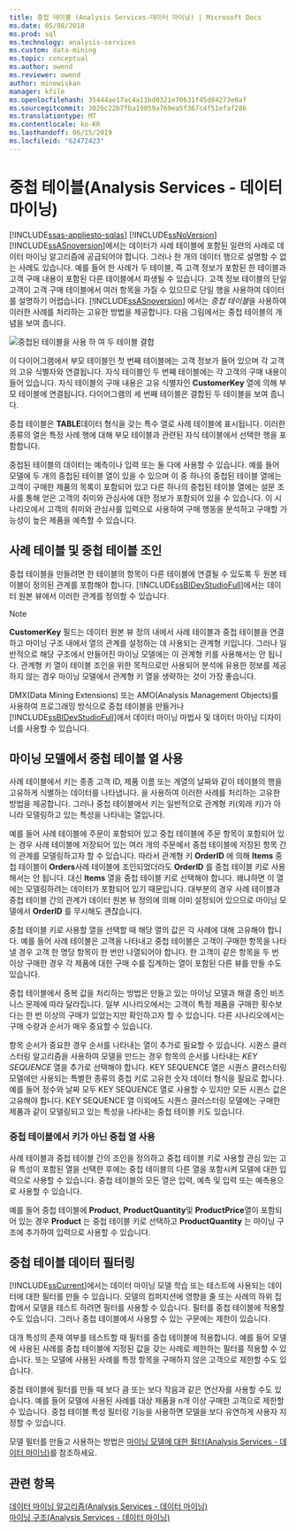 ```yaml
---
title: 중첩 테이블 (Analysis Services-데이터 마이닝) | Microsoft Docs
ms.date: 05/08/2018
ms.prod: sql
ms.technology: analysis-services
ms.custom: data-mining
ms.topic: conceptual
ms.author: owend
ms.reviewer: owend
author: minewiskan
manager: kfile
ms.openlocfilehash: 35444ae17ac4a11bd0321e70631f45d84273e0af
ms.sourcegitcommit: 3026c22b7fba19059a769ea5f367c4f51efaf286
ms.translationtype: MT
ms.contentlocale: ko-KR
ms.lasthandoff: 06/15/2019
ms.locfileid: "62472423"
---
```

# <a name="nested-tables-analysis-services---data-mining"></a>중첩 테이블(Analysis Services - 데이터 마이닝)
[!INCLUDE[ssas-appliesto-sqlas](../../includes/ssas-appliesto-sqlas.md)]
   [!INCLUDE[ssNoVersion](../../includes/ssnoversion-md.md)] [!INCLUDE[ssASnoversion](../../includes/ssasnoversion-md.md)]에서는 데이터가 사례 테이블에 포함된 일련의 사례로 데이터 마이닝 알고리즘에 공급되어야 합니다. 그러나 한 개의 데이터 행으로 설명할 수 없는 사례도 있습니다. 예를 들어 한 사례가 두 테이블, 즉 고객 정보가 포함된 한 테이블과 고객 구매 내용이 포함된 다른 테이블에서 파생될 수 있습니다. 고객 정보 테이블의 단일 고객이 고객 구매 테이블에서 여러 항목을 가질 수 있으므로 단일 행을 사용하여 데이터를 설명하기 어렵습니다. [!INCLUDE[ssASnoversion](../../includes/ssasnoversion-md.md)] 에서는 *중첩 테이블*을 사용하여 이러한 사례를 처리하는 고유한 방법을 제공합니다. 다음 그림에서는 중첩 테이블의 개념을 보여 줍니다.  
  
 ![중첩된 테이블을 사용 하 여 두 테이블 결합](../../analysis-services/data-mining/media/nested-tables.gif "중첩된 테이블을 사용 하 여 두 테이블 결합")  
  
 이 다이어그램에서 부모 테이블인 첫 번째 테이블에는 고객 정보가 들어 있으며 각 고객의 고유 식별자와 연결됩니다. 자식 테이블인 두 번째 테이블에는 각 고객의 구매 내용이 들어 있습니다. 자식 테이블의 구매 내용은 고유 식별자인 **CustomerKey** 열에 의해 부모 테이블에 연결됩니다. 다이어그램의 세 번째 테이블은 결합된 두 테이블을 보여 줍니다.  
  
 중첩 테이블은 **TABLE**데이터 형식을 갖는 특수 열로 사례 테이블에 표시됩니다. 이러한 종류의 열은 특정 사례 행에 대해 부모 테이블과 관련된 자식 테이블에서 선택한 행을 포함합니다.  
  
 중첩된 테이블의 데이터는 예측이나 입력 또는 둘 다에 사용할 수 있습니다. 예를 들어 모델에 두 개의 중첩된 테이블 열이 있을 수 있으며 이 중 하나의 중첩된 테이블 열에는 고객이 구매한 제품의 목록이 포함되어 있고 다른 하나의 중첩된 테이블 열에는 설문 조사를 통해 얻은 고객의 취미와 관심사에 대한 정보가 포함되어 있을 수 있습니다. 이 시나리오에서 고객의 취미와 관심사를 입력으로 사용하여 구매 행동을 분석하고 구매할 가능성이 높은 제품을 예측할 수 있습니다.  
  
## <a name="joining-case-tables-and-nested-tables"></a>사례 테이블 및 중첩 테이블 조인  
 중첩 테이블을 만들려면 한 테이블의 항목이 다른 테이블에 연결될 수 있도록 두 원본 테이블이 정의된 관계를 포함해야 합니다. [!INCLUDE[ssBIDevStudioFull](../../includes/ssbidevstudiofull-md.md)]에서는 데이터 원본 뷰에서 이러한 관계를 정의할 수 있습니다.  
  
> [!NOTE]  
>  **CustomerKey** 필드는 데이터 원본 뷰 정의 내에서 사례 테이블과 중첩 테이블을 연결하고 마이닝 구조 내에서 열의 관계를 설정하는 데 사용되는 관계형 키입니다. 그러나 일반적으로 해당 구조에서 만들어진 마이닝 모델에는 이 관계형 키를 사용해서는 안 됩니다. 관계형 키 열이 테이블 조인을 위한 목적으로만 사용되어 분석에 유용한 정보를 제공하지 않는 경우 마이닝 모델에서 관계형 키 열을 생략하는 것이 가장 좋습니다.  
  
 DMX(Data Mining Extensions) 또는 AMO(Analysis Management Objects)를 사용하여 프로그래밍 방식으로 중첩 테이블을 만들거나 [!INCLUDE[ssBIDevStudioFull](../../includes/ssbidevstudiofull-md.md)]에서 데이터 마이닝 마법사 및 데이터 마이닝 디자이너를 사용할 수 있습니다.  
  
## <a name="using-nested-table-columns-in-a-mining-model"></a>마이닝 모델에서 중첩 테이블 열 사용  
 사례 테이블에서 키는 종종 고객 ID, 제품 이름 또는 계열의 날짜와 같이 테이블의 행을 고유하게 식별하는 데이터를 나타냅니다. 을 사용하여 이러한 사례를 처리하는 고유한 방법을 제공합니다. 그러나 중첩 테이블에서 키는 일반적으로 관계형 키(외래 키)가 아니라 모델링하고 있는 특성을 나타내는 열입니다.  
  
 예를 들어 사례 테이블에 주문이 포함되어 있고 중첩 테이블에 주문 항목이 포함되어 있는 경우 사례 테이블에 저장되어 있는 여러 개의 주문에서 중첩 테이블에 저장된 항목 간의 관계를 모델링하고자 할 수 있습니다. 따라서 관계형 키 **OrderID** 에 의해 **Items** 중첩 테이블이 **Orders**사례 테이블에 조인되었더라도 **OrderID** 를 중첩 테이블 키로 사용해서는 안 됩니다. 대신 **Items** 열을 중첩 테이블 키로 선택해야 합니다. 왜냐하면 이 열에는 모델링하려는 데이터가 포함되어 있기 때문입니다. 대부분의 경우 사례 테이블과 중첩 테이블 간의 관계가 데이터 원본 뷰 정의에 의해 이미 설정되어 있으므로 마이닝 모델에서 **OrderID** 를 무시해도 괜찮습니다.  
  
 중첩 테이블 키로 사용할 열을 선택할 때 해당 열의 값은 각 사례에 대해 고유해야 합니다. 예를 들어 사례 테이블은 고객을 나타내고 중첩 테이블은 고객이 구매한 항목을 나타낼 경우 고객 한 명당 항목이 한 번만 나열되어야 합니다. 한 고객이 같은 항목을 두 번 이상 구매한 경우 각 제품에 대한 구매 수를 집계하는 열이 포함된 다른 뷰를 만들 수도 있습니다.  
  
 중첩 테이블에서 중복 값을 처리하는 방법은 만들고 있는 마이닝 모델과 해결 중인 비즈니스 문제에 따라 달라집니다. 일부 시나리오에서는 고객이 특정 제품을 구매한 횟수보다는 한 번 이상의 구매가 있었는지만 확인하고자 할 수 있습니다. 다른 시나리오에서는 구매 수량과 순서가 매우 중요할 수 있습니다.  
  
 항목 순서가 중요한 경우 순서를 나타내는 열이 추가로 필요할 수 있습니다. 시퀀스 클러스터링 알고리즘을 사용하여 모델을 만드는 경우 항목의 순서를 나타내는 *KEY SEQUENCE* 열을 추가로 선택해야 합니다. KEY SEQUENCE 열은 시퀀스 클러스터링 모델에만 사용되는 특별한 종류의 중첩 키로 고유한 숫자 데이터 형식을 필요로 합니다. 예를 들어 정수와 날짜 모두 KEY SEQUENCE 열로 사용할 수 있지만 모든 시퀀스 값은 고유해야 합니다. KEY SEQUENCE 열 이외에도 시퀀스 클러스터링 모델에는 구매한 제품과 같이 모델링되고 있는 특성을 나타내는 중첩 테이블 키도 있습니다.  
  
### <a name="using-non-key-nested-columns-from-a-nested-table"></a>중첩 테이블에서 키가 아닌 중첩 열 사용  
 사례 테이블과 중첩 테이블 간의 조인을 정의하고 중첩 테이블 키로 사용할 관심 있는 고유 특성이 포함된 열을 선택한 후에는 중첩 테이블의 다른 열을 포함시켜 모델에 대한 입력으로 사용할 수 있습니다. 중첩 테이블의 모든 열은 입력, 예측 및 입력 또는 예측용으로 사용할 수 있습니다.  
  
 예를 들어 중첩 테이블에 **Product**, **ProductQuantity**및 **ProductPrice**열이 포함되어 있는 경우 **Product** 는 중첩 테이블 키로 선택하고 **ProductQuantity** 는 마이닝 구조에 추가하여 입력으로 사용할 수 있습니다.  
  
## <a name="filtering-nested-table-data"></a>중첩 테이블 데이터 필터링  
 [!INCLUDE[ssCurrent](../../includes/sscurrent-md.md)]에서는 데이터 마이닝 모델 학습 또는 테스트에 사용되는 데이터에 대한 필터를 만들 수 있습니다. 모델의 컴퍼지션에 영향을 줄 또는 사례의 하위 집합에서 모델을 테스트 하려면 필터를 사용할 수 있습니다. 필터를 중첩 테이블에 적용할 수도 있습니다. 그러나 중첩 테이블에서 사용할 수 있는 구문에는 제한이 있습니다.  
  
 대개 특성의 존재 여부를 테스트할 때 필터를 중첩 테이블에 적용합니다. 예를 들어 모델에 사용된 사례를 중첩 테이블에 지정된 값을 갖는 사례로 제한하는 필터를 적용할 수 있습니다. 또는 모델에 사용된 사례를 특정 항목을 구매하지 않은 고객으로 제한할 수도 있습니다.  
  
 중첩 테이블에 필터를 만들 때 보다 큼 또는 보다 작음과 같은 연산자를 사용할 수도 있습니다. 예를 들어 모델에 사용된 사례를 대상 제품을 n개 이상 구매한 고객으로 제한할 수 있습니다. 중첩 테이블 특성 필터링 기능을 사용하면 모델을 보다 유연하게 사용자 지정할 수 있습니다.  
  
 모델 필터를 만들고 사용하는 방법은 [마이닝 모델에 대한 필터&#40;Analysis Services - 데이터 마이닝&#41;](../../analysis-services/data-mining/filters-for-mining-models-analysis-services-data-mining.md)를 참조하세요.  
  
## <a name="see-also"></a>관련 항목  
 [데이터 마이닝 알고리즘&#40;Analysis Services - 데이터 마이닝&#41;](../../analysis-services/data-mining/data-mining-algorithms-analysis-services-data-mining.md)   
 [마이닝 구조&#40;Analysis Services - 데이터 마이닝&#41;](../../analysis-services/data-mining/mining-structures-analysis-services-data-mining.md)  
  
  
